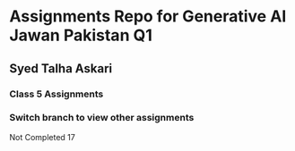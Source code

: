 # Assignments Repo for Generative AI Jawan Pakistan Q1
## Syed Talha Askari

### Class 5 Assignments

### Switch branch to view other assignments

Not Completed 17